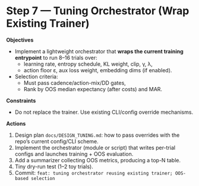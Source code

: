 # Step 7 — Tuning Orchestrator (Wrap Existing Trainer)

**Objectives**
- Implement a lightweight orchestrator that **wraps the current training entrypoint** to run 8–16 trials over:
  - learning rate, entropy schedule, KL weight, clip, γ, λ,
  - action floor ε, aux loss weight, embedding dims (if enabled).
- Selection criteria:
  - Must pass cadence/action-mix/DD gates,
  - Rank by OOS median expectancy (after costs) and MAR.

**Constraints**
- Do not replace the trainer. Use existing CLI/config override mechanisms.

**Actions**
1) Design plan `docs/DESIGN_TUNING.md`: how to pass overrides with the repo’s current config/CLI scheme.
2) Implement the orchestrator (module or script) that writes per-trial configs and launches training + OOS evaluation.
3) Add a summarizer collecting OOS metrics, producing a top-N table.
4) Tiny dry-run test (1–2 toy trials).
5) Commit: `feat: tuning orchestrator reusing existing trainer; OOS-based selection`
